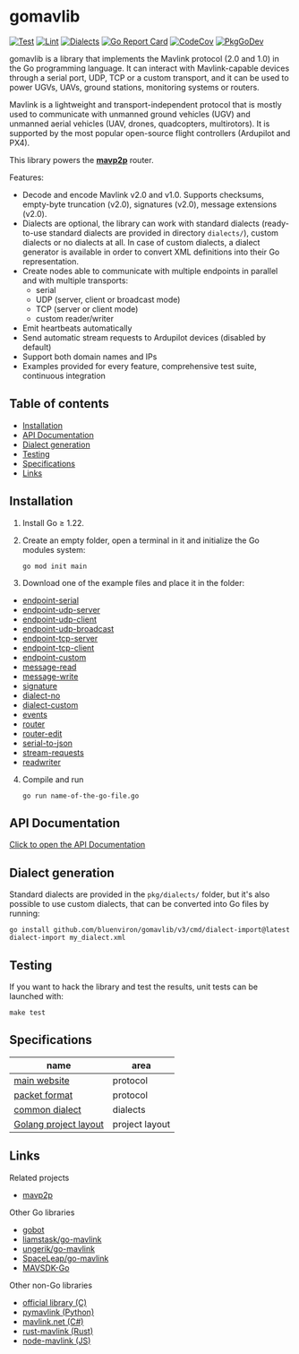# gomavlib

[![Test](https://github.com/bluenviron/gomavlib/workflows/test/badge.svg)](https://github.com/bluenviron/gomavlib/actions?query=workflow:test)
[![Lint](https://github.com/bluenviron/gomavlib/workflows/lint/badge.svg)](https://github.com/bluenviron/gomavlib/actions?query=workflow:lint)
[![Dialects](https://github.com/bluenviron/gomavlib/workflows/dialects/badge.svg)](https://github.com/bluenviron/gomavlib/actions?query=workflow:dialects)
[![Go Report Card](https://goreportcard.com/badge/github.com/bluenviron/gomavlib)](https://goreportcard.com/report/github.com/bluenviron/gomavlib)
[![CodeCov](https://codecov.io/gh/bluenviron/gomavlib/branch/main/graph/badge.svg)](https://app.codecov.io/gh/bluenviron/gomavlib/tree/main)
[![PkgGoDev](https://pkg.go.dev/badge/github.com/bluenviron/gomavlib/v3)](https://pkg.go.dev/github.com/bluenviron/gomavlib/v3#pkg-index)

gomavlib is a library that implements the Mavlink protocol (2.0 and 1.0) in the Go programming language. It can interact with Mavlink-capable devices through a serial port, UDP, TCP or a custom transport, and it can be used to power UGVs, UAVs, ground stations, monitoring systems or routers.

Mavlink is a lightweight and transport-independent protocol that is mostly used to communicate with unmanned ground vehicles (UGV) and unmanned aerial vehicles (UAV, drones, quadcopters, multirotors). It is supported by the most popular open-source flight controllers (Ardupilot and PX4).

This library powers the [**mavp2p**](https://github.com/bluenviron/mavp2p) router.

Features:

* Decode and encode Mavlink v2.0 and v1.0. Supports checksums, empty-byte truncation (v2.0), signatures (v2.0), message extensions (v2.0).
* Dialects are optional, the library can work with standard dialects (ready-to-use standard dialects are provided in directory `dialects/`), custom dialects or no dialects at all. In case of custom dialects, a dialect generator is available in order to convert XML definitions into their Go representation.
* Create nodes able to communicate with multiple endpoints in parallel and with multiple transports:
  * serial
  * UDP (server, client or broadcast mode)
  * TCP (server or client mode)
  * custom reader/writer
* Emit heartbeats automatically
* Send automatic stream requests to Ardupilot devices (disabled by default)
* Support both domain names and IPs
* Examples provided for every feature, comprehensive test suite, continuous integration

## Table of contents

* [Installation](#installation)
* [API Documentation](#api-documentation)
* [Dialect generation](#dialect-generation)
* [Testing](#testing)
* [Specifications](#specifications)
* [Links](#links)

## Installation

1. Install Go &ge; 1.22.

2. Create an empty folder, open a terminal in it and initialize the Go modules system:

   ```
   go mod init main
   ```

3. Download one of the example files and place it in the folder:

  * [endpoint-serial](examples/endpoint-serial/main.go)
  * [endpoint-udp-server](examples/endpoint-udp-server/main.go)
  * [endpoint-udp-client](examples/endpoint-udp-client/main.go)
  * [endpoint-udp-broadcast](examples/endpoint-udp-broadcast/main.go)
  * [endpoint-tcp-server](examples/endpoint-tcp-server/main.go)
  * [endpoint-tcp-client](examples/endpoint-tcp-client/main.go)
  * [endpoint-custom](examples/endpoint-custom/main.go)
  * [message-read](examples/message-read/main.go)
  * [message-write](examples/message-write/main.go)
  * [signature](examples/signature/main.go)
  * [dialect-no](examples/dialect-no/main.go)
  * [dialect-custom](examples/dialect-custom/main.go)
  * [events](examples/events/main.go)
  * [router](examples/router/main.go)
  * [router-edit](examples/router-edit/main.go)
  * [serial-to-json](examples/serial-to-json/main.go)
  * [stream-requests](examples/stream-requests/main.go)
  * [readwriter](examples/readwriter/main.go)

4. Compile and run

   ```
   go run name-of-the-go-file.go
   ```

## API Documentation

[Click to open the API Documentation](https://pkg.go.dev/github.com/bluenviron/gomavlib/v3#pkg-index)

## Dialect generation

Standard dialects are provided in the `pkg/dialects/` folder, but it's also possible to use custom dialects, that can be converted into Go files by running:

```
go install github.com/bluenviron/gomavlib/v3/cmd/dialect-import@latest
dialect-import my_dialect.xml
```

## Testing

If you want to hack the library and test the results, unit tests can be launched with:

```
make test
```

## Specifications

|name|area|
|----|----|
|[main website](https://mavlink.io/en/)|protocol|
|[packet format](https://mavlink.io/en/guide/serialization.html)|protocol|
|[common dialect](https://github.com/mavlink/mavlink/blob/master/message_definitions/v1.0/common.xml)|dialects|
|[Golang project layout](https://github.com/golang-standards/project-layout)|project layout|

## Links

Related projects

* [mavp2p](https://github.com/bluenviron/mavp2p)

Other Go libraries

* [gobot](https://github.com/hybridgroup/gobot/tree/master/platforms/mavlink)
* [liamstask/go-mavlink](https://github.com/liamstask/go-mavlink)
* [ungerik/go-mavlink](https://github.com/ungerik/go-mavlink)
* [SpaceLeap/go-mavlink](https://github.com/SpaceLeap/go-mavlink)
* [MAVSDK-Go](https://github.com/mavlink/MAVSDK-Go)

Other non-Go libraries

* [official library (C)](https://github.com/mavlink/c_library_v2)
* [pymavlink (Python)](https://github.com/ArduPilot/pymavlink)
* [mavlink.net (C#)](https://github.com/asvol/mavlink.net)
* [rust-mavlink (Rust)](https://github.com/3drobotics/rust-mavlink)
* [node-mavlink (JS)](https://github.com/omcaree/node-mavlink)
